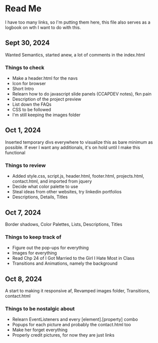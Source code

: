 # Read Me
I have too many links, so I'm putting them here, this file also serves as a logbook on wth I want to do with this.

## Sept 30, 2024
Wanted Semantics, started anew, a lot of comments in the index.html
### Things to check
- Make a header.html for the navs
- Icon for browser
- Short Intro
- Relearn how to do javascript slide panels (CCAPDEV notes), fkn pain
- Description of the project preview
- List down the FAQs
- CSS to be followed
- I'm still keeping the images folder

## Oct 1, 2024
Inserted temporary divs everywhere to visualize this as bare minimum as possible. If ever I want any additionals, it's on hold until I make this functional
### Things to review
- Added style.css, script.js, header.html, footer.html, projects.html, contact.html, and imported from jquery
- Decide what color palette to use
- Steal ideas from other websites, try linkedin portfolios
- Descriptions, Details, Titles

## Oct 7, 2024
Border shadows, Color Palettes, Lists, Descriptions, Titles
### Things to keep track of
- Figure out the pop-ups for everything
- Images for everything
- Read Chp 24 of I Got Married to the Girl I Hate Most in Class
- Transitions and Animations, namely the background

## Oct 8, 2024
A start to making it responsive af, Revamped images folder, Transitions, contact.html
### Things to be nostalgic about
- Relearn EventListeners and every [element].[property] combo
- Popups for each picture and probably the contact.html too
- Make her forget everything
- Properly credit pictures, for now they are just links